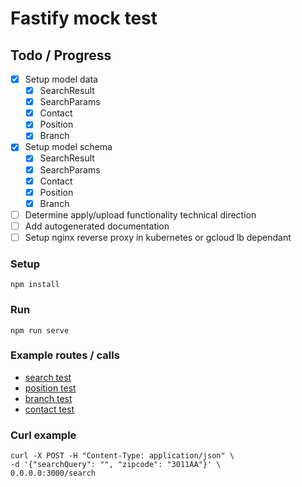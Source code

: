 # Fastify mock test

## Todo / Progress

- [x] Setup model data
    - [x] SearchResult
    - [x] SearchParams
    - [x] Contact
    - [x] Position
    - [x] Branch
- [x] Setup model schema
    - [x] SearchResult
    - [x] SearchParams
    - [x] Contact
    - [x] Position
    - [x] Branch
- [ ] Determine apply/upload functionality technical direction
- [ ] Add autogenerated documentation
- [ ] Setup nginx reverse proxy in kubernetes or gcloud lb dependant

### Setup

```shell
npm install
```

### Run

```shell
npm run serve
```

### Example routes / calls

- [search test](./tests/search.http)
- [position test](./tests/position.http)
- [branch test](./tests/branch.http)
- [contact test](./tests/contact.http)

### Curl example

```shell
curl -X POST -H "Content-Type: application/json" \
-d '{"searchQuery": "", "zipcode": "3011AA"}' \
0.0.0.0:3000/search
```
